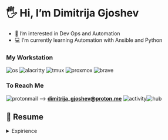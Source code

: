 # 🖐️ Hi, I’m Dimitrija Gjoshev
- 👀 I’m interested in Dev Ops and Automation
- 💻 I’m currently learning Automation with Ansible and Python  

### My Workstation  
![os](https://img.shields.io/badge/mac%20os-000000?style=for-the-badge&logo=apple&logoColor=white)  ![alacritty](https://img.shields.io/badge/alacritty-F46D01?style=for-the-badge&logo=alacritty&logoColor=white) ![tmux](https://img.shields.io/badge/tmux-1BB91F?style=for-the-badge&logo=tmux&logoColor=white)
![proxmox](https://img.shields.io/badge/Proxmox-E57000?style=for-the-badge&logo=proxmox&logoColor=white) ![brave](https://img.shields.io/badge/Brave-FF1B2D?style=for-the-badge&logo=Brave&logoColor=white)

###  To Reach Me
![protonmail](https://img.shields.io/badge/proton%20mail-6D4AFF?style=for-the-badge&logo=protonmail&logoColor=white) --> **dimitrija_gjoshev@proton.me**
![activity](https://github-profile-summary-cards.vercel.app/api/cards/profile-details?username=DimitrijaGj&theme=cobalt)![hub](https://github-readme-stats.vercel.app/api/top-langs/?username=DimitrijaGj&theme=cobalt) 

## 📄 Resume

<details>
  <summary> Expirience </summary>
  
 - 💻 **DevOps Engineer**  
📅 Dec/2023 – moment  
📍 reuter.com – Mönchengladbach/NRW, Germany
  
![ansible](https://img.shields.io/badge/Ansible-000000?style=for-the-badge&logo=ansible&logoColor=white)![docker](https://img.shields.io/badge/Docker-2CA5E0?style=for-the-badge&logo=docker&logoColor=white) ![debian](https://img.shields.io/badge/Debian-A81D33?style=for-the-badge&logo=debian&logoColor=white) ![linux](https://img.shields.io/badge/Linux-FCC624?style=for-the-badge&logo=linux&logoColor=black) ![nginx](https://img.shields.io/badge/Nginx-009639?style=for-the-badge&logo=nginx&logoColor=white) ![python](https://img.shields.io/badge/Python-FFD43B?style=for-the-badge&logo=python&logoColor=blue) ![flask](https://img.shields.io/badge/Flask-000000?style=for-the-badge&logo=flask&logoColor=white) ![gitlab](https://img.shields.io/badge/gitlab-red?style=for-the-badge&logo=gitlab) ![prometheus](https://img.shields.io/badge/Prometheus-000000?style=for-the-badge&logo=prometheus&labelColor=000000) ![grafana](https://img.shields.io/badge/Grafana-F2F4F9?style=for-the-badge&logo=grafana&logoColor=orange&labelColor=F2F4F9) ![apache](https://img.shields.io/badge/Apache-D22128?style=for-the-badge&logo=Apache&logoColor=white) ![terraform](https://img.shields.io/badge/Terraform-7B42BC?style=for-the-badge&logo=terraform&logoColor=white) ![json](https://img.shields.io/badge/json-5E5C5C?style=for-the-badge&logo=json&logoColor=white) ![macos](https://img.shields.io/badge/mac%20os-000000?style=for-the-badge&logo=apple&logoColor=white) ![jira](https://img.shields.io/badge/Jira-0052CC?style=for-the-badge&logo=Jira&logoColor=white)

- 🧑‍💻 **IT Support Specialist**  
📅 Okt/2021-Dec/2023  
📍 trivago – Düsseldorf/NRW, Germany

![macos](https://img.shields.io/badge/mac%20os-000000?style=for-the-badge&logo=apple&logoColor=white) ![jira](https://img.shields.io/badge/Jira-0052CC?style=for-the-badge&logo=Jira&logoColor=white)![linux](https://img.shields.io/badge/Linux-FCC624?style=for-the-badge&logo=linux&logoColor=black) ![vmware](https://img.shields.io/badge/VirtualBox-21416b?style=for-the-badge&logo=VirtualBox&logoColor=white) ![vmware](https://img.shields.io/badge/VMware-231f20?style=for-the-badge&logo=VMware&logoColor=white)

 - 🧑‍🏭 **Problem Solver**  
📅 Apr/2017 – Okt/2021  
📍 Zalando – Mönchengladbach/NRW, Germany  
![jira](https://img.shields.io/badge/Jira-0052CC?style=for-the-badge&logo=Jira&logoColor=white) 
</details>


<!---
DimitrijaGj/DimitrijaGj is a ✨ special ✨ repository because its `README.md` (this file) appears on your GitHub profile.
You can click the Preview link to take a look at your changes.
--->
